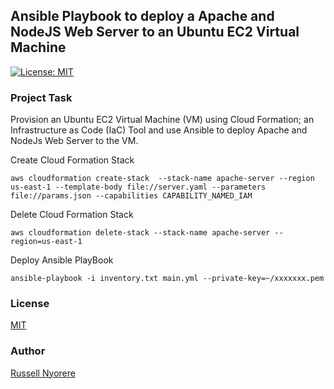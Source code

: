 ## Ansible Playbook to deploy a Apache and NodeJS Web Server to an Ubuntu EC2 Virtual Machine

[![License: MIT](https://img.shields.io/badge/License-MIT-yellow.svg)](https://opensource.org/licenses/MIT)

### Project Task
Provision an Ubuntu EC2 Virtual Machine (VM) using Cloud Formation; an Infrastructure as Code (IaC) Tool and use Ansible to deploy Apache and NodeJs Web Server to the VM.

Create Cloud Formation Stack

`aws cloudformation create-stack  --stack-name apache-server --region us-east-1 --template-body file://server.yaml --parameters file://params.json --capabilities CAPABILITY_NAMED_IAM`

Delete Cloud Formation Stack

`aws cloudformation delete-stack --stack-name apache-server --region=us-east-1`

Deploy Ansible PlayBook

`ansible-playbook -i inventory.txt main.yml --private-key=~/xxxxxxx.pem`

### License

[MIT](https://opensource.org/licenses/MIT)

### Author

[Russell Nyorere](https://neorusse.github.io/)